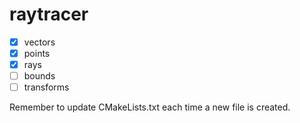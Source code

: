 # raytracer

- [x] vectors
- [x] points
- [x] rays
- [ ] bounds
- [ ] transforms

Remember to update CMakeLists.txt each time a new file is created.

